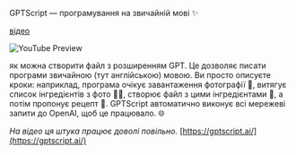 <!--
date: 2024-05-26T21:32:09
-->

GPTScript — програмування на звичайній мові ✨

 [відео](https://www.youtube.com/watch?v=W5gaSR8rC8g)

![YouTube Preview](https://img.youtube.com/vi/W5gaSR8rC8g/mqdefault.jpg)

 як можна створити файл з розширенням GPT. Це дозволяє писати програми звичайною (тут англійською) мовою. Ви просто описуєте кроки: наприклад, програма очікує завантаження фотографії 📸, витягує список інгредієнтів з фото 🍎🍞, створює файл з цими інгредієнтами 📄, а потім пропонує рецепт 🍲. GPTScript автоматично виконує всі мережеві запити до OpenAI, щоб це працювало. 🌐

_На відео ця штука працює доволі повільно._ [https://gptscript.ai/](https://gptscript.ai/)